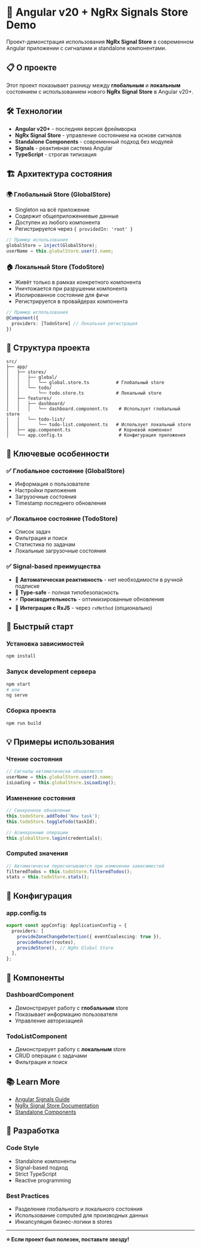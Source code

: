 # 🚀 Angular v20 + NgRx Signals Store Demo

Проект-демонстрация использования **NgRx Signal Store** в современном Angular приложении с сигналами и standalone компонентами.

## 📋 О проекте

Этот проект показывает разницу между **глобальным** и **локальным** состоянием с использованием нового **NgRx Signal Store** в Angular v20+.

## 🛠 Технологии

- **Angular v20+** - последняя версия фреймворка
- **NgRx Signal Store** - управление состоянием на основе сигналов
- **Standalone Components** - современный подход без модулей
- **Signals** - реактивная система Angular
- **TypeScript** - строгая типизация

## 🏗 Архитектура состояния

### 🌍 **Глобальный Store (GlobalStore)**

- Singleton на всё приложение
- Содержит общеприложениевые данные
- Доступен из любого компонента
- Регистрируется через `{ providedIn: 'root' }`

```typescript
// Пример использования
globalStore = inject(GlobalStore);
userName = this.globalStore.user().name;
```

### 🏠 **Локальный Store (TodoStore)**

- Живёт только в рамках конкретного компонента
- Уничтожается при разрушении компонента
- Изолированное состояние для фичи
- Регистрируется в провайдерах компонента

```typescript
// Пример использования
@Component({
  providers: [TodoStore] // Локальная регистрация
})
```

## 📁 Структура проекта

```
src/
├── app/
│   ├── stores/
│   │   ├── global/
│   │   │   └── global.store.ts          # Глобальный store
│   │   └── todo/
│   │       └── todo.store.ts            # Локальный store
│   ├── features/
│   │   ├── dashboard/
│   │   │   └── dashboard.component.ts    # Использует глобальный store
│   │   └── todo-list/
│   │       └── todo-list.component.ts   # Использует локальный store
│   ├── app.component.ts                  # Корневой компонент
│   └── app.config.ts                     # Конфигурация приложения
```

## 🎯 Ключевые особенности

### ✅ **Глобальное состояние (GlobalStore)**

- Информация о пользователе
- Настройки приложения
- Загрузочные состояния
- Timestamp последнего обновления

### ✅ **Локальное состояние (TodoStore)**

- Список задач
- Фильтрация и поиск
- Статистика по задачам
- Локальные загрузочные состояния

### ✅ **Signal-based преимущества**

- 🚀 **Автоматическая реактивность** - нет необходимости в ручной подписке
- 🎯 **Type-safe** - полная типобезопасность
- ⚡ **Производительность** - оптимизированные обновления
- 🔄 **Интеграция с RxJS** - через `rxMethod` (опционально)

## 🚀 Быстрый старт

### Установка зависимостей

```bash
npm install
```

### Запуск development сервера

```bash
npm start
# или
ng serve
```

### Сборка проекта

```bash
npm run build
```

## 💡 Примеры использования

### Чтение состояния

```typescript
// Сигналы автоматически обновляются
userName = this.globalStore.user().name;
isLoading = this.globalStore.isLoading();
```

### Изменение состояния

```typescript
// Синхронное обновление
this.todoStore.addTodo('New task');
this.todoStore.toggleTodo(taskId);

// Асинхронные операции
this.globalStore.login(credentials);
```

### Computed значения

```typescript
// Автоматически пересчитываются при изменении зависимостей
filteredTodos = this.todoStore.filteredTodos();
stats = this.todoStore.stats();
```

## 🔧 Конфигурация

### app.config.ts

```typescript
export const appConfig: ApplicationConfig = {
  providers: [
    provideZoneChangeDetection({ eventCoalescing: true }),
    provideRouter(routes),
    provideStore(), // NgRx Global Store
  ],
};
```

## 🎨 Компоненты

### DashboardComponent

- Демонстрирует работу с **глобальным** store
- Показывает информацию пользователя
- Управление авторизацией

### TodoListComponent

- Демонстрирует работу с **локальным** store
- CRUD операции с задачами
- Фильтрация и поиск

## 📚 Learn More

- [Angular Signals Guide](https://angular.io/guide/signals)
- [NgRx Signal Store Documentation](https://ngrx.io/guide/signals/signal-store)
- [Standalone Components](https://angular.io/guide/standalone-components)

## 🤝 Разработка

### Code Style

- Standalone компоненты
- Signal-based подход
- Strict TypeScript
- Reactive programming

### Best Practices

- Разделение глобального и локального состояния
- Использование computed для производных данных
- Инкапсуляция бизнес-логики в stores

---

**⭐ Если проект был полезен, поставьте звезду!**
